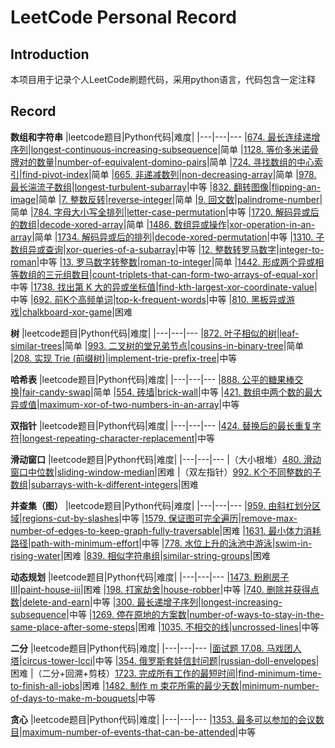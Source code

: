 # LeetCode Personal Record
## Introduction
本项目用于记录个人LeetCode刷题代码，采用python语言，代码包含一定注释

## Record
**数组和字符串**
|leetcode题目|Python代码|难度|
|---|---|---
|[674. 最长连续递增序列](https://leetcode-cn.com/problems/longest-continuous-increasing-subsequence/)|[longest-continuous-increasing-subsequence](https://github.com/leaving-voider/LeetCode-Record/blob/main/LeetCode/674-longest-continuous-increasing-subsequence.py)|简单
|[1128. 等价多米诺骨牌对的数量](https://leetcode-cn.com/problems/number-of-equivalent-domino-pairs/)|[number-of-equivalent-domino-pairs](https://github.com/leaving-voider/LeetCode-Record/blob/main/LeetCode/1128-number-of-equivalent-domino-pairs.py)|简单
|[724. 寻找数组的中心索引](https://leetcode-cn.com/problems/find-pivot-index/)|[find-pivot-index](https://github.com/leaving-voider/LeetCode-Record/blob/main/LeetCode/724-find-pivot-index.py)|简单
|[665. 非递减数列](https://leetcode-cn.com/problems/non-decreasing-array/)|[non-decreasing-array](https://github.com/leaving-voider/LeetCode-Record/blob/main/LeetCode/665-non-decreasing-array.py)|简单
|[978. 最长湍流子数组](https://leetcode-cn.com/problems/longest-turbulent-subarray/)|[longest-turbulent-subarray](https://github.com/leaving-voider/LeetCode-Record/blob/main/LeetCode/978-longest-turbulent-subarray.py)|中等
|[832. 翻转图像](https://leetcode-cn.com/problems/flipping-an-image/)|[flipping-an-image](https://github.com/leaving-voider/LeetCode-Record/blob/main/LeetCode/832-flipping-an-image.py)|简单
|[7. 整数反转](https://leetcode-cn.com/problems/reverse-integer/)|[reverse-integer](https://github.com/leaving-voider/LeetCode-Record/blob/main/LeetCode/7-reverse-integer.py)|简单
|[9. 回文数](https://leetcode-cn.com/problems/palindrome-number/)|[palindrome-number](https://github.com/leaving-voider/LeetCode-Record/blob/main/LeetCode/9-palindrome-number.py)|简单
|[784. 字母大小写全排列](https://leetcode-cn.com/problems/letter-case-permutation/)|[letter-case-permutation](https://github.com/leaving-voider/LeetCode-Record/blob/main/LeetCode/784-letter-case-permutation.py)|中等
|[1720. 解码异或后的数组](https://leetcode-cn.com/problems/decode-xored-array/)|[decode-xored-array](https://github.com/leaving-voider/LeetCode-Record/blob/main/LeetCode/1720-decode-xored-array.py)|简单
|[1486. 数组异或操作](https://leetcode-cn.com/problems/xor-operation-in-an-array/)|[xor-operation-in-an-array](https://github.com/leaving-voider/LeetCode-Record/blob/main/LeetCode/1486-xor-operation-in-an-array.py)|简单
|[1734. 解码异或后的排列](https://leetcode-cn.com/problems/decode-xored-permutation/)|[decode-xored-permutation](https://github.com/leaving-voider/LeetCode-Record/blob/main/LeetCode/1734-decode-xored-permutation.py)|中等
|[1310. 子数组异或查询](https://leetcode-cn.com/problems/xor-queries-of-a-subarray/)|[xor-queries-of-a-subarray](https://github.com/leaving-voider/LeetCode-Record/blob/main/LeetCode/1310-xor-queries-of-a-subarray.py)|中等
|[12. 整数转罗马数字](https://leetcode-cn.com/problems/integer-to-roman/)|[integer-to-roman](https://github.com/leaving-voider/LeetCode-Record/blob/main/LeetCode/12-integer-to-roman.py)|中等
|[13. 罗马数字转整数](https://leetcode-cn.com/problems/roman-to-integer/)|[roman-to-integer](https://github.com/leaving-voider/LeetCode-Record/blob/main/LeetCode/13-roman-to-integer.py)|简单
|[1442. 形成两个异或相等数组的三元组数目](https://leetcode-cn.com/problems/count-triplets-that-can-form-two-arrays-of-equal-xor/)|[count-triplets-that-can-form-two-arrays-of-equal-xor](https://github.com/leaving-voider/LeetCode-Record/blob/main/LeetCode/1442-count-triplets-that-can-form-two-arrays-of-equal-xor.py)|中等
|[1738. 找出第 K 大的异或坐标值](https://leetcode-cn.com/problems/find-kth-largest-xor-coordinate-value/)|[find-kth-largest-xor-coordinate-value](https://github.com/leaving-voider/LeetCode-Record/blob/main/LeetCode/1738-find-kth-largest-xor-coordinate-value.py)|中等
|[692. 前K个高频单词](https://leetcode-cn.com/problems/top-k-frequent-words/)|[top-k-frequent-words](https://github.com/leaving-voider/LeetCode-Record/blob/main/LeetCode/692-top-k-frequent-words.py)|中等
|[810. 黑板异或游戏](https://leetcode-cn.com/problems/chalkboard-xor-game/)|[chalkboard-xor-game](https://github.com/leaving-voider/LeetCode-Record/blob/main/LeetCode/810-chalkboard-xor-game.py)|困难

**树**
|leetcode题目|Python代码|难度|
|---|---|---
|[872. 叶子相似的树](https://leetcode-cn.com/problems/leaf-similar-trees/)|[leaf-similar-trees](https://github.com/leaving-voider/LeetCode-Record/blob/main/LeetCode/872-leaf-similar-trees.py)|简单
|[993. 二叉树的堂兄弟节点](https://leetcode-cn.com/problems/cousins-in-binary-tree/)|[cousins-in-binary-tree](https://github.com/leaving-voider/LeetCode-Record/blob/main/LeetCode/993-cousins-in-binary-tree.py)|简单
|[208. 实现 Trie (前缀树)](https://leetcode-cn.com/problems/implement-trie-prefix-tree/)|[implement-trie-prefix-tree](https://github.com/leaving-voider/LeetCode-Record/blob/main/LeetCode/208-implement-trie-prefix-tree.py)|中等

**哈希表**
|leetcode题目|Python代码|难度|
|---|---|---
|[888. 公平的糖果棒交换](https://leetcode-cn.com/problems/fair-candy-swap/)|[fair-candy-swap](https://github.com/leaving-voider/LeetCode-Record/blob/main/LeetCode/888-fair-candy-swap.py)|简单
|[554. 砖墙](https://leetcode-cn.com/problems/brick-wall/)|[brick-wall](https://github.com/leaving-voider/LeetCode-Record/blob/main/LeetCode/554-brick-wall.py)|中等
|[421. 数组中两个数的最大异或值](https://leetcode-cn.com/problems/maximum-xor-of-two-numbers-in-an-array/)|[maximum-xor-of-two-numbers-in-an-array](https://github.com/leaving-voider/LeetCode-Record/blob/main/LeetCode/421-maximum-xor-of-two-numbers-in-an-array.py)|中等

**双指针**
|leetcode题目|Python代码|难度|
|---|---|---
|[424. 替换后的最长重复字符](https://leetcode-cn.com/problems/longest-repeating-character-replacement/)|[longest-repeating-character-replacement](https://github.com/leaving-voider/LeetCode-Record/blob/main/LeetCode/424-longest-repeating-character-replacement.py)|中等

**滑动窗口**
|leetcode题目|Python代码|难度|
|---|---|---
|（大小根堆）[480. 滑动窗口中位数](https://leetcode-cn.com/problems/sliding-window-median/)|[sliding-window-median](https://github.com/leaving-voider/LeetCode-Record/blob/main/LeetCode/480-sliding-window-median.py)|困难
|（双左指针）[992. K个不同整数的子数组](https://leetcode-cn.com/problems/subarrays-with-k-different-integers/)|[subarrays-with-k-different-integers](https://github.com/leaving-voider/LeetCode-Record/blob/main/LeetCode/992-subarrays-with-k-different-integers.py)|困难

**并查集（图）**
|leetcode题目|Python代码|难度|
|---|---|---
|[959. 由斜杠划分区域](https://leetcode-cn.com/problems/regions-cut-by-slashes/)|[regions-cut-by-slashes](https://github.com/leaving-voider/LeetCode-Record/blob/main/LeetCode/959-regions-cut-by-slashes.py)|中等
|[1579. 保证图可完全遍历](https://leetcode-cn.com/problems/remove-max-number-of-edges-to-keep-graph-fully-traversable/)|[remove-max-number-of-edges-to-keep-graph-fully-traversable](https://github.com/leaving-voider/LeetCode-Record/blob/main/LeetCode/1579-remove-max-number-of-edges-to-keep-graph-fully-traversable.py)|困难
|[1631. 最小体力消耗路径](https://leetcode-cn.com/problems/path-with-minimum-effort/)|[path-with-minimum-effort](https://github.com/leaving-voider/LeetCode-Record/blob/main/LeetCode/1631-path-with-minimum-effort.py)|中等
|[778. 水位上升的泳池中游泳](https://leetcode-cn.com/problems/swim-in-rising-water/)|[swim-in-rising-water](https://github.com/leaving-voider/LeetCode-Record/blob/main/LeetCode/778-swim-in-rising-water.py)|困难
|[839. 相似字符串组](https://leetcode-cn.com/problems/similar-string-groups/)|[similar-string-groups](https://github.com/leaving-voider/LeetCode-Record/blob/main/LeetCode/839-similar-string-groups.py)|困难

**动态规划**
|leetcode题目|Python代码|难度|
|---|---|---
|[1473. 粉刷房子 III](https://leetcode-cn.com/problems/paint-house-iii/)|[paint-house-iii](https://github.com/leaving-voider/LeetCode-Record/blob/main/LeetCode/1473-paint-house-iii.py)|困难
|[198. 打家劫舍](https://leetcode-cn.com/problems/house-robber/)|[house-robber](https://github.com/leaving-voider/LeetCode-Record/blob/main/LeetCode/198-house-robber.py)|中等
|[740. 删除并获得点数](https://leetcode-cn.com/problems/delete-and-earn/)|[delete-and-earn](https://github.com/leaving-voider/LeetCode-Record/blob/main/LeetCode/740-delete-and-earn.py)|中等
|[300. 最长递增子序列](https://leetcode-cn.com/problems/longest-increasing-subsequence/)|[longest-increasing-subsequence](https://github.com/leaving-voider/LeetCode-Record/blob/main/LeetCode/300-longest-increasing-subsequence.py)|中等
|[1269. 停在原地的方案数](https://leetcode-cn.com/problems/number-of-ways-to-stay-in-the-same-place-after-some-steps/)|[number-of-ways-to-stay-in-the-same-place-after-some-steps](https://github.com/leaving-voider/LeetCode-Record/blob/main/LeetCode/1269-number-of-ways-to-stay-in-the-same-place-after-some-steps.py)|困难
|[1035. 不相交的线](https://leetcode-cn.com/problems/uncrossed-lines/)|[uncrossed-lines](https://github.com/leaving-voider/LeetCode-Record/blob/main/LeetCode/1035-uncrossed-lines.py)|中等

**二分**
|leetcode题目|Python代码|难度|
|---|---|---
|[面试题 17.08. 马戏团人塔](https://leetcode-cn.com/problems/circus-tower-lcci/)|[circus-tower-lcci](https://github.com/leaving-voider/LeetCode-Record/blob/main/LeetCode/%E9%9D%A2%E8%AF%95%E9%A2%98%2017.08-circus-tower-lcci.py)|中等
|[354. 俄罗斯套娃信封问题](https://leetcode-cn.com/problems/russian-doll-envelopes/)|[russian-doll-envelopes](https://github.com/leaving-voider/LeetCode-Record/blob/main/LeetCode/354-russian-doll-envelopes.py)|困难
|（二分+回溯+剪枝）[1723. 完成所有工作的最短时间](https://leetcode-cn.com/problems/find-minimum-time-to-finish-all-jobs/)|[find-minimum-time-to-finish-all-jobs](https://github.com/leaving-voider/LeetCode-Record/blob/main/LeetCode/1723-find-minimum-time-to-finish-all-jobs.py)|困难
|[1482. 制作 m 束花所需的最少天数](https://leetcode-cn.com/problems/minimum-number-of-days-to-make-m-bouquets/)|[minimum-number-of-days-to-make-m-bouquets](https://github.com/leaving-voider/LeetCode-Record/blob/main/LeetCode/1482-minimum-number-of-days-to-make-m-bouquets.py)|中等

**贪心**
|leetcode题目|Python代码|难度|
|---|---|---
|[1353. 最多可以参加的会议数目](https://leetcode-cn.com/problems/maximum-number-of-events-that-can-be-attended/)|[maximum-number-of-events-that-can-be-attended](https://github.com/leaving-voider/LeetCode-Record/blob/main/LeetCode/1353-maximum-number-of-events-that-can-be-attended.py)|中等
